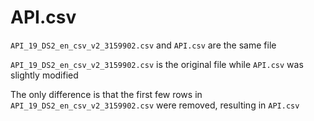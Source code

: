# API.csv

`API_19_DS2_en_csv_v2_3159902.csv` and `API.csv` are the same file

`API_19_DS2_en_csv_v2_3159902.csv` is the original file while `API.csv` was slightly modified

The only difference is that the first few rows in `API_19_DS2_en_csv_v2_3159902.csv` were removed, resulting in `API.csv`